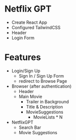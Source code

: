 # Netflix GPT

 - Create React App
 - Configured TailwindCSS
 - Header
 - Login Form

 # Features
 - Login/Sign Up
    - Sign In / Sign Up Form
    - redirect to Browse Page
 - Browser (after authentication)
    - Header
    - Main Movie
        - Trailer in Background
        - Title & Description
        - MovieSuggestions
            - MovieLists * N
- NetflixGPT
    - Search Bar
    - Movie Suggestions